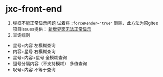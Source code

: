 # jxc-front-end
1. 弹框不能正常显示问题
试着将 `:forceRender="true"` 删除，此方法为原gitee项目issues提供：
[新增界面无法正常显示](https://gitee.com/FINERME/psi/issues/I2A3CL)
2. 查询规则
* 星号+内容  左模糊查询
* 内容+星号  右模糊查询
* 星号+内容+星号 全模糊查询
* 逗号分隔内容（不支持模糊）  多值查询
* 叹号+内容  不等于查询